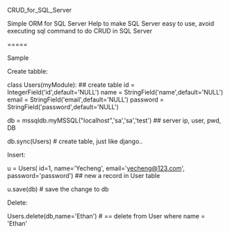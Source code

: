 CRUD_for_SQL_Server

Simple ORM for SQL Server
Help to make SQL Server easy to use, avoid executing sql command to do CRUD in SQL Server

=====

Sample


Create tabble:

class Users(myModule):  ## create table
    id = IntegerField('id',default='NULL')
    name = StringField('name',default='NULL')
    email = StringField('email',default='NULL')
    password = StringField('password',default='NULL')

db = mssqldb.myMSSQL("localhost",'sa','sa','test')  ## server ip, user, pwd, DB

db.sync(Users)  # create table, just like django..


Insert:

u = Users( id=1, name='Yecheng', email='yecheng@123.com', password='password') ## new a record in User table

u.save(db) # save the change to db


Delete:

Users.delete(db,name='Ethan') # == delete from User where name = 'Ethan'
